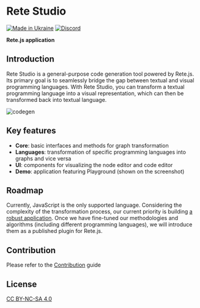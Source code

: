 Rete Studio
====
[![Made in Ukraine](https://img.shields.io/badge/made_in-ukraine-ffd700.svg?labelColor=0057b7)](https://stand-with-ukraine.pp.ua)
[![Discord](https://img.shields.io/discord/1081223198055604244?color=%237289da&label=Discord)](https://discord.gg/cxSFkPZdsV)

**Rete.js application**

## Introduction

Rete Studio is a general-purpose code generation tool powered by Rete.js. Its primary goal is to seamlessly bridge the gap between textual and visual programming languages. With Rete Studio, you can transform a textual programming language into a visual representation, which can then be transformed back into textual language.

![codegen](https://raw.githubusercontent.com/retejs/rete-studio/main/assets/codegen.png)

## Key features

- **Core**: basic interfaces and methods for graph transformation
- **Languages**: transformation of specific programming languages into graphs and vice versa
- **UI**: components for visualizing the node editor and code editor
- **Demo**: application featuring Playground (shown on the screenshot)

## Roadmap

Currently, JavaScript is the only supported language. Considering the complexity of the transformation process, our current priority is building [a robust application](https://studio.retejs.org/). Once we have fine-tuned our methodologies and algorithms (including different programming languages), we will introduce them as a published plugin for Rete.js.

## Contribution

Please refer to the [Contribution](https://retejs.org/docs/contribution) guide

## License

[CC BY-NC-SA 4.0](https://github.com/retejs/rete-studio/blob/main/LICENSE)
